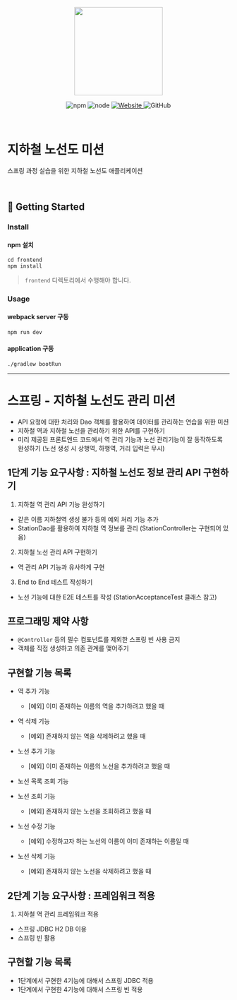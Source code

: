 <p align="center">
    <img width="200px;" src="https://raw.githubusercontent.com/woowacourse/atdd-subway-admin-frontend/master/images/main_logo.png"/>
</p>
<p align="center">
  <img alt="npm" src="https://img.shields.io/badge/npm-%3E%3D%205.5.0-blue">
  <img alt="node" src="https://img.shields.io/badge/node-%3E%3D%209.3.0-blue">
  <a href="https://techcourse.woowahan.com/c/Dr6fhku7" alt="woowacuorse subway">
    <img alt="Website" src="https://img.shields.io/website?url=https%3A%2F%2Fedu.nextstep.camp%2Fc%2FR89PYi5H">
  </a>
  <img alt="GitHub" src="https://img.shields.io/github/license/woowacourse/atdd-subway-map">
</p>

<br>

# 지하철 노선도 미션
스프링 과정 실습을 위한 지하철 노선도 애플리케이션

<br>

## 🚀 Getting Started

### Install
#### npm 설치
```
cd frontend
npm install
```
> `frontend` 디렉토리에서 수행해야 합니다.

### Usage

#### webpack server 구동

```
npm run dev
```

#### application 구동

```
./gradlew bootRun
```

---

# 스프링 - 지하철 노선도 관리 미션

- API 요청에 대한 처리와 Dao 객체를 활용하여 데이터를 관리하는 연습을 위한 미션
- 지하철 역과 지하철 노선을 관리하기 위한 API를 구현하기
- 미리 제공된 프론트엔드 코드에서 역 관리 기능과 노선 관리기능이 잘 동작하도록 완성하기 (노선 생성 시 상행역, 하행역, 거리 입력은 무시)

## 1단계 기능 요구사항 : 지하철 노선도 정보 관리 API 구현하기

1. 지하철 역 관리 API 기능 완성하기

- 같은 이름 지하철역 생성 불가 등의 예외 처리 기능 추가
- StationDao를 활용하여 지하철 역 정보를 관리 (StationController는 구현되어 있음)

2. 지하철 노선 관리 API 구현하기

- 역 관리 API 기능과 유사하게 구현

3. End to End 테스트 작성하기

- 노선 기능에 대한 E2E 테스트를 작성 (StationAcceptanceTest 클래스 참고)

## 프로그래밍 제약 사항

- ```@Controller``` 등의 필수 컴포넌트를 제외한 스프링 빈 사용 금지
- 객체를 직접 생성하고 의존 관계를 맺어주기

## 구현할 기능 목록
- 역 추가 기능
    - [예외] 이미 존재하는 이름의 역을 추가하려고 했을 때
- 역 삭제 기능
    - [예외] 존재하지 않는 역을 삭제하려고 했을 때
- 노선 추가 기능
    - [예외] 이미 존재하는 이름의 노선을 추가하려고 했을 때
- 노선 목록 조회 기능
    
- 노선 조회 기능
    - [예외] 존재하지 않는 노선을 조회하려고 했을 때
- 노선 수정 기능
    - [예외] 수정하고자 하는 노선의 이름이 이미 존재하는 이름일 때
- 노선 삭제 기능
    - [예외] 존재하지 않는 노선을 삭제하려고 했을 때
## 2단계 기능 요구사항 : 프레임워크 적용

1. 지하철 역 관리 프레임워크 적용

- 스프링 JDBC H2 DB 이용
- 스프링 빈 활용

## 구현할 기능 목록

* 1단계에서 구현한 4기능에 대해서 스프링 JDBC 적용
* 1단계에서 구현한 4기능에 대해서 스프링 빈 적용